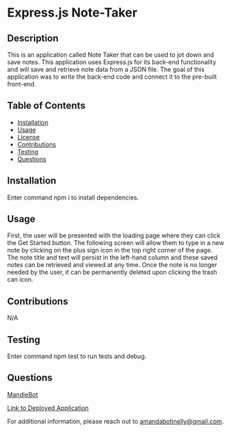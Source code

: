 # Express.js Note-Taker

## Description

This is an application called Note Taker that can be used to jot down and save notes. This application uses Express.js for its back-end functionality and will save and retrieve note data from a JSON file. The goal of this application was to write the back-end code and connect it to the pre-built front-end.

## Table of Contents

- [Installation](#Installation)
- [Usage](#Usage)
- [License](#License)
- [Contributions](#Contributions)
- [Testing](#Testing)
- [Questions](#Questions)

## Installation

Enter command npm i to install dependencies.

## Usage

First, the user will be presented with the loading page where they can click the Get Started button. The following screen will allow them to type in a new note by clicking on the plus sign icon in the top right corner of the page. The note title and text will persist in the left-hand column and these saved notes can be retrieved and viewed at any time. Once the note is no longer needed by the user, it can be permanently deleted upon clicking the trash can icon.

## Contributions

N/A

## Testing

Enter command npm test to run tests and debug.

## Questions

[MandieBot](https://github.com/MandieBot)

[Link to Deployed Application](https://secure-wildwood-33792.herokuapp.com/)

For additional information, please reach out to amandabotinelly@gmail.com.
